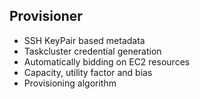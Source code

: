 ## Provisioner

* SSH KeyPair based metadata
* Taskcluster credential generation
* Automatically bidding on EC2 resources
* Capacity, utility factor and bias
* Provisioning algorithm

